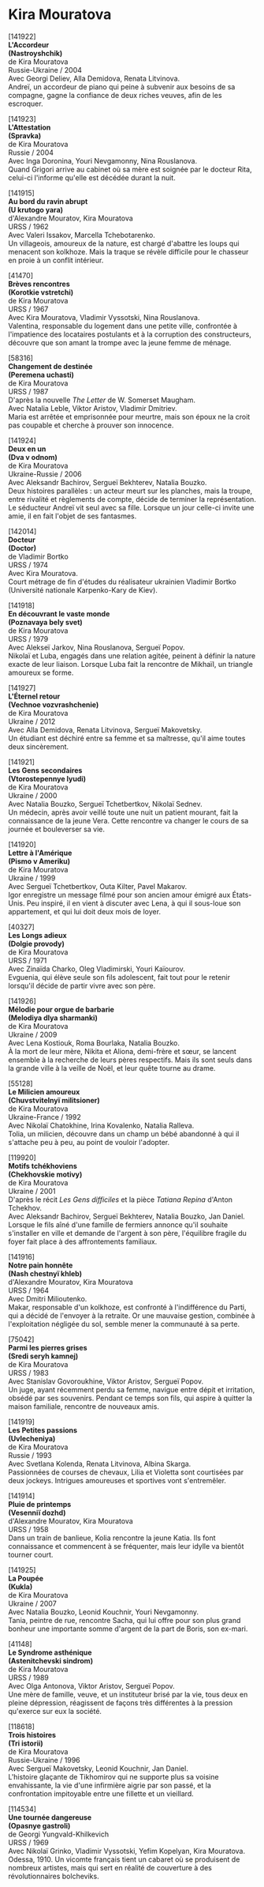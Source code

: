 # Kira Mouratova

[141922]  
**L'Accordeur**  
**(Nastroyshchik)**  
de Kira Mouratova  
Russie-Ukraine / 2004  
Avec Georgi Deliev, Alla Demidova, Renata Litvinova.  
Andreï, un accordeur de piano qui peine à subvenir aux besoins de sa compagne, gagne la confiance de deux riches veuves, afin de les escroquer.

[141923]  
**L'Attestation**  
**(Spravka)**  
de Kira Mouratova  
Russie / 2004  
Avec Inga Doronina, Youri Nevgamonny, Nina Rouslanova.  
Quand Grigori arrive au cabinet où sa mère est soignée par le docteur Rita, celui-ci l'informe qu'elle est décédée durant la nuit.

[141915]  
**Au bord du ravin abrupt**  
**(U krutogo yara)**  
d'Alexandre Mouratov, Kira Mouratova  
URSS / 1962  
Avec Valeri Issakov, Marcella Tchebotarenko.  
Un villageois, amoureux de la nature, est chargé d'abattre les loups qui menacent son kolkhoze. Mais la traque se révèle difficile pour le chasseur en proie à un conflit intérieur.

[41470]  
**Brèves rencontres**  
**(Korotkie vstretchi)**  
de Kira Mouratova  
URSS / 1967  
Avec Kira Mouratova, Vladimir Vyssotski, Nina Rouslanova.  
Valentina, responsable du logement dans une petite ville, confrontée à l'impatience des locataires postulants et à la corruption des constructeurs, découvre que son amant la trompe avec la jeune femme de ménage.

[58316]  
**Changement de destinée**  
**(Peremena uchasti)**  
de Kira Mouratova  
URSS / 1987  
D'après la nouvelle _The Letter_ de W. Somerset Maugham.  
Avec Natalia Leble, Viktor Aristov, Vladimir Dmitriev.  
Maria est arrêtée et emprisonnée pour meurtre, mais son époux ne la croit pas coupable et cherche à prouver son innocence.

[141924]  
**Deux en un**  
**(Dva v odnom)**  
de Kira Mouratova  
Ukraine-Russie / 2006  
Avec Aleksandr Bachirov, Sergueï Bekhterev, Natalia Bouzko.  
Deux histoires parallèles : un acteur meurt sur les planches, mais la troupe, entre rivalité et règlements de compte, décide de terminer la représentation. Le séducteur Andreï vit seul avec sa fille. Lorsque un jour celle-ci invite une amie, il en fait l'objet de ses fantasmes.

[142014]  
**Docteur**  
**(Doctor)**  
de Vladimir Bortko  
URSS / 1974  
Avec Kira Mouratova.  
Court métrage de fin d'études du réalisateur ukrainien Vladimir Bortko (Université nationale Karpenko-Kary de Kiev).

[141918]  
**En découvrant le vaste monde**  
**(Poznavaya bely svet)**  
de Kira Mouratova  
URSS / 1979  
Avec Alekseï Jarkov, Nina Rouslanova, Sergueï Popov.  
Nikolaï et Luba, engagés dans une relation agitée, peinent à définir la nature exacte de leur liaison. Lorsque Luba fait la rencontre de Mikhaïl, un triangle amoureux se forme.

[141927]  
**L'Éternel retour**  
**(Vechnoe vozvrashchenie)**  
de Kira Mouratova  
Ukraine / 2012  
Avec Alla Demidova, Renata Litvinova, Sergueï Makovetsky.  
Un étudiant est déchiré entre sa femme et sa maîtresse, qu'il aime toutes deux sincèrement.

[141921]  
**Les Gens secondaires**  
**(Vtorostepennye lyudi)**  
de Kira Mouratova  
Ukraine / 2000  
Avec Natalia Bouzko, Sergueï Tchetbertkov, Nikolaï Sednev.  
Un médecin, après avoir veillé toute une nuit un patient mourant, fait la connaissance de la jeune Vera. Cette rencontre va changer le cours de sa journée et bouleverser sa vie.

[141920]  
**Lettre à l'Amérique**  
**(Pismo v Ameriku)**  
de Kira Mouratova  
Ukraine / 1999  
Avec Sergueï Tchetbertkov, Outa Kilter, Pavel Makarov.  
Igor enregistre un message filmé pour son ancien amour émigré aux États-Unis. Peu inspiré, il en vient à discuter avec Lena, à qui il sous-loue son appartement, et qui lui doit deux mois de loyer.

[40327]  
**Les Longs adieux**  
**(Dolgie provody)**  
de Kira Mouratova  
URSS / 1971  
Avec Zinaïda Charko, Oleg Vladimirski, Youri Kaïourov.  
Evguenia, qui élève seule son fils adolescent, fait tout pour le retenir lorsqu'il décide de partir vivre avec son père.

[141926]  
**Mélodie pour orgue de barbarie**  
**(Melodiya dlya sharmanki)**  
de Kira Mouratova  
Ukraine / 2009  
Avec Lena Kostiouk, Roma Bourlaka, Natalia Bouzko.  
À la mort de leur mère, Nikita et Aliona, demi-frère et sœur, se lancent ensemble à la recherche de leurs pères respectifs. Mais ils sont seuls dans la grande ville à la veille de Noël, et leur quête tourne au drame.

[55128]  
**Le Milicien amoureux**  
**(Chuvstvitelnyï militsioner)**  
de Kira Mouratova  
Ukraine-France / 1992  
Avec Nikolaï Chatokhine, Irina Kovalenko, Natalia Ralleva.  
Tolia, un milicien, découvre dans un champ un bébé abandonné à qui il s'attache peu à peu, au point de vouloir l'adopter.

[119920]  
**Motifs tchékhoviens**  
**(Chekhovskie motivy)**  
de Kira Mouratova  
Ukraine / 2001  
D'après le récit _Les Gens difficiles_ et la pièce _Tatiana Repina_ d'Anton Tchekhov.  
Avec Aleksandr Bachirov, Sergueï Bekhterev, Natalia Bouzko, Jan Daniel.  
Lorsque le fils aîné d'une famille de fermiers annonce qu'il souhaite s'installer en ville et demande de l'argent à son père, l'équilibre fragile du foyer fait place à des affrontements familiaux.

[141916]  
**Notre pain honnête**  
**(Nash chestnyï khleb)**  
d'Alexandre Mouratov, Kira Mouratova  
URSS / 1964  
Avec Dmitri Milioutenko.  
Makar, responsable d'un kolkhoze, est confronté à l'indifférence du Parti, qui a décidé de l'envoyer à la retraite. Or une mauvaise gestion, combinée à l'exploitation négligée du sol, semble mener la communauté à sa perte.

[75042]  
**Parmi les pierres grises**  
**(Sredi seryh kamnej)**  
de Kira Mouratova  
URSS / 1983  
Avec Stanislav Govoroukhine, Viktor Aristov, Sergueï Popov.  
Un juge, ayant récemment perdu sa femme, navigue entre dépit et irritation, obsédé par ses souvenirs. Pendant ce temps son fils, qui aspire à quitter la maison familiale, rencontre de nouveaux amis.

[141919]  
**Les Petites passions**  
**(Uvlecheniya)**  
de Kira Mouratova  
Russie / 1993  
Avec Svetlana Kolenda, Renata Litvinova, Albina Skarga.  
Passionnées de courses de chevaux, Lilia et Violetta sont courtisées par deux jockeys. Intrigues amoureuses et sportives vont s'entremêler.

[141914]  
**Pluie de printemps**  
**(Vesenniï dozhd)**  
d'Alexandre Mouratov, Kira Mouratova  
URSS / 1958  
Dans un train de banlieue, Kolia rencontre la jeune Katia. Ils font connaissance et commencent à se fréquenter, mais leur idylle va bientôt tourner court.

[141925]  
**La Poupée**  
**(Kukla)**  
de Kira Mouratova  
Ukraine / 2007  
Avec Natalia Bouzko, Leonid Kouchnir, Youri Nevgamonny.  
Tania, peintre de rue, rencontre Sacha, qui lui offre pour son plus grand bonheur une importante somme d'argent de la part de Boris, son ex-mari.

[41148]  
**Le Syndrome asthénique**  
**(Astenitchevski sindrom)**  
de Kira Mouratova  
URSS / 1989  
Avec Olga Antonova, Viktor Aristov, Sergueï Popov.  
Une mère de famille, veuve, et un instituteur brisé par la vie, tous deux en pleine dépression, réagissent de façons très différentes à la pression qu'exerce sur eux la société.

[118618]  
**Trois histoires**  
**(Tri istorii)**  
de Kira Mouratova  
Russie-Ukraine / 1996  
Avec Sergueï Makovetsky, Leonid Kouchnir, Jan Daniel.  
L'histoire glaçante de Tikhomirov qui ne supporte plus sa voisine envahissante, la vie d'une infirmière aigrie par son passé, et la confrontation impitoyable entre une fillette et un vieillard.

[114534]  
**Une tournée dangereuse**  
**(Opasnye gastroli)**  
de Georgi Yungvald-Khilkevich  
URSS / 1969  
Avec Nikolaï Grinko, Vladimir Vyssotski, Yefim Kopelyan, Kira Mouratova.  
Odessa, 1910. Un vicomte français tient un cabaret où se produisent de nombreux artistes, mais qui sert en réalité de couverture à des révolutionnaires bolcheviks.

